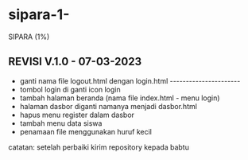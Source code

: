 # sipara-1-
SIPARA (1%)

## REVISI V.1.0 - 07-03-2023
- ganti nama file logout.html dengan login.html ----------------------
- tombol login di ganti icon login
- tambah halaman beranda (nama file index.html - menu login)
- halaman dasbor diganti namanya menjadi dasbor.html
- hapus menu register dalam dasbor
- tambah menu data siswa
- penamaan file menggunakan huruf kecil

catatan:
setelah perbaiki kirim repository kepada babtu